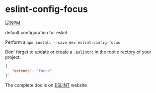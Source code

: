 # eslint-config-focus

[![NPM](https://nodei.co/npm/eslint-config-focus.png?downloads=true&downloadRank=true&stars=true)](https://nodei.co/npm/eslint-config-focus/)

default configuration for eslint 

Perform a `npm install --save-dev eslint-config-focus`

Don' forget to update or create a  `.eslintrc` in the root directory of your project.

```json
{
   "extends": "focus"
}`
```

The complete doc is on [ESLINT](http://eslint.org/docs/developer-guide/shareable-configs.html) website

